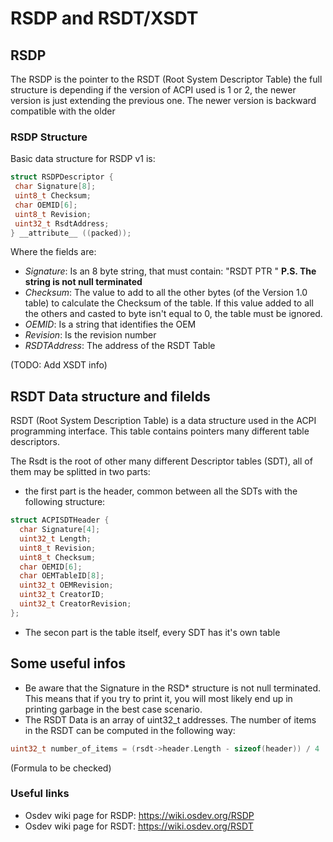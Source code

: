 # RSDP and RSDT/XSDT

## RSDP

The RSDP is the pointer to the RSDT (Root System Descriptor Table) the full structure is depending if the version of ACPI used is 1 or 2, the newer version is just extending the previous one.
The newer version is backward compatible with the older

### RSDP Structure
Basic data structure for RSDP v1 is: 

```C
struct RSDPDescriptor {
 char Signature[8];
 uint8_t Checksum;
 char OEMID[6];
 uint8_t Revision;
 uint32_t RsdtAddress;
} __attribute__ ((packed));
```

Where the fields are: 

* *Signature*: Is an 8 byte string, that must contain: "RSDT PTR " **P.S. The string is not null terminated** 
* *Checksum*: The value to add to all the other bytes (of the Version 1.0 table) to calculate the Checksum of the table. If this value added to all the others and casted to byte isn't equal to 0, the table must be ignored.
* *OEMID*: Is a string that identifies the OEM 
* *Revision*: Is the revision number
* *RSDTAddress*: The address of the RSDT Table

(TODO: Add XSDT info)
## RSDT Data structure and filelds

RSDT (Root System Description Table) is a data structure used in the ACPI programming interface. This table contains pointers many different table descriptors.

The Rsdt is the root of other many different Descriptor tables (SDT), all of them may be splitted in two parts: 

* the first part is the header, common between all the SDTs with the following structure:
```C
struct ACPISDTHeader {
  char Signature[4];
  uint32_t Length;
  uint8_t Revision;
  uint8_t Checksum;
  char OEMID[6];
  char OEMTableID[8];
  uint32_t OEMRevision;
  uint32_t CreatorID;
  uint32_t CreatorRevision;
};
```
* The secon part is the table itself, every SDT has it's own table


## Some useful infos

*  Be aware that the Signature in the RSD*  structure is not null terminated. This means that if you try to print it, you will most likely end up in printing garbage in the best case scenario.
*  The RSDT Data is an array of uint32_t addresses. The number of items in the RSDT can be computed in the following way:
```C
uint32_t number_of_items = (rsdt->header.Length - sizeof(header)) / 4
```
(Formula to be checked)

### Useful links

* Osdev wiki page for RSDP: https://wiki.osdev.org/RSDP
* Osdev wiki page for RSDT: https://wiki.osdev.org/RSDT

